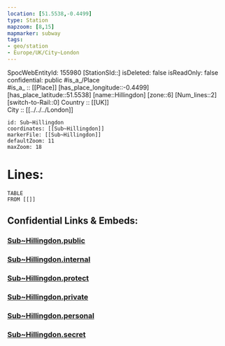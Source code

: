 ```yaml
---
location: [51.5538,-0.4499] 
type: Station 
mapzoom: [8,15] 
mapmarker: subway 
tags:
- geo/station
- Europe/UK/City~London
---
```

SpocWebEntityId: 155980
[StationSId::] 
isDeleted: false
isReadOnly: false
confidential: public
#is_a_/Place  
#is_a_ :: [[Place]] 
[has_place_longitude::-0.4499] 
[has_place_latitude::51.5538] 
[name::Hillingdon] 
[zone::6] 
[Num_lines::2] 
[switch-to-Rail::0] 
Country :: [[UK]]  
City :: [[../../../London]]  


```leaflet
id: Sub~Hillingdon
coordinates: [[Sub~Hillingdon]] 
markerFile: [[Sub~Hillingdon]] 
defaultZoom: 11 
maxZoom: 18
```


# Lines: 
```dataview
TABLE 
FROM [[]] 
```


## Confidential Links & Embeds: 

### [Sub~Hillingdon.public](/_public/\Earth\Continent\Europe\Europe~North\UK\England\Regions~England\London,Greater\cities~GreaterLondon\Underground\StationSub~Hillingdon.public.md) 

### [Sub~Hillingdon.internal](/_internal/\Earth\Continent\Europe\Europe~North\UK\England\Regions~England\London,Greater\cities~GreaterLondon\Underground\StationSub~Hillingdon.internal.md) 

### [Sub~Hillingdon.protect](/_protect/\Earth\Continent\Europe\Europe~North\UK\England\Regions~England\London,Greater\cities~GreaterLondon\Underground\StationSub~Hillingdon.protect.md) 

### [Sub~Hillingdon.private](/_private/\Earth\Continent\Europe\Europe~North\UK\England\Regions~England\London,Greater\cities~GreaterLondon\Underground\StationSub~Hillingdon.private.md) 

### [Sub~Hillingdon.personal](/_personal/\Earth\Continent\Europe\Europe~North\UK\England\Regions~England\London,Greater\cities~GreaterLondon\Underground\StationSub~Hillingdon.personal.md) 

### [Sub~Hillingdon.secret](/_secret/\Earth\Continent\Europe\Europe~North\UK\England\Regions~England\London,Greater\cities~GreaterLondon\Underground\StationSub~Hillingdon.secret.md)

